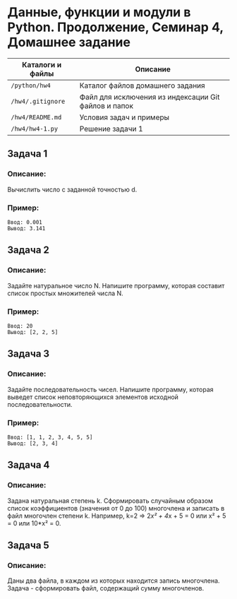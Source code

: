# Данные, функции и модули в Python. Продолжение, Семинар 4, Домашнее задание

Каталоги и файлы  | Описание
------------------|-----------------------------------------------------
`/python/hw4`     | Каталог файлов домашнего задания
`/hw4/.gitignore` | Файл для исключения из индексации Git файлов и папок
`/hw4/README.md`  | Условия задач и примеры
`/hw4/hw4-1.py`   | Решение задачи 1
## Задача 1

### Описание:

Вычислить число c заданной точностью d.

### Пример:

```
Ввод: 0.001
Вывод: 3.141
```

## Задача 2

### Описание:

Задайте натуральное число N. Напишите программу, которая составит список простых множителей числа N.

### Пример:

```
Ввод: 20
Вывод: [2, 2, 5]
```

## Задача 3

### Описание:

Задайте последовательность чисел. Напишите программу, которая выведет список неповторяющихся элементов исходной последовательности.

### Пример:

```
Ввод: [1, 1, 2, 3, 4, 5, 5]
Вывод: [2, 3, 4]
```

## Задача 4

### Описание:

Задана натуральная степень k. Сформировать случайным образом список коэффициентов (значения от 0 до 100) многочлена и записать в файл многочлен степени k. Например, k=2 => 2*x² + 4*x + 5 = 0 или x² + 5 = 0 или 10*x² = 0.

## Задача 5

### Описание:

Даны два файла, в каждом из которых находится запись многочлена. Задача - сформировать файл, содержащий сумму многочленов.
